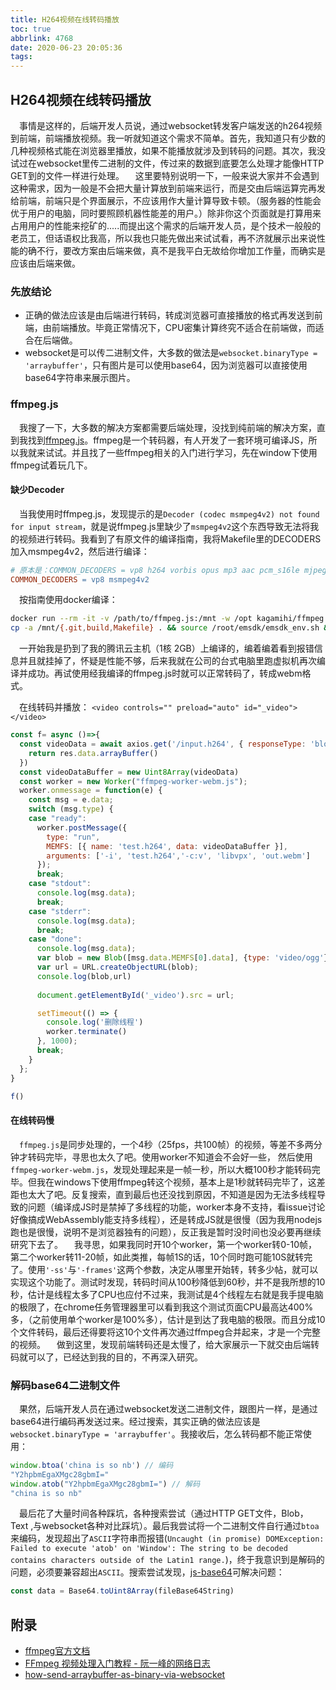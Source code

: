 ```yaml
---
title: H264视频在线转码播放
toc: true
abbrlink: 4768
date: 2020-06-23 20:05:36
tags:
---
```


## H264视频在线转码播放

&emsp;事情是这样的，后端开发人员说，通过websocket转发客户端发送的h264视频到前端，前端播放视频。我一听就知道这个需求不简单。首先，我知道只有少数的几种视频格式能在浏览器里播放，如果不能播放就涉及到转码的问题。其次，我没试过在websocket里传二进制的文件，传过来的数据到底要怎么处理才能像HTTP GET到的文件一样进行处理。
&emsp;这里要特别说明一下，一般来说大家并不会遇到这种需求，因为一般是不会把大量计算放到前端来运行，而是交由后端运算完再发给前端，前端只是个界面展示，不应该用作大量计算导致卡顿。（服务器的性能会优于用户的电脑，同时要照顾机器性能差的用户。）除非你这个页面就是打算用来占用用户的性能来挖矿的.....而提出这个需求的后端开发人员，是个技术一般般的老员工，但话语权比我高，所以我也只能先做出来试试看，再不济就展示出来说性能的确不行，要改方案由后端来做，真不是我平白无故给你增加工作量，而确实是应该由后端来做。

### 先放结论
- 正确的做法应该是由后端进行转码，转成浏览器可直接播放的格式再发送到前端，由前端播放。毕竟正常情况下，CPU密集计算终究不适合在前端做，而适合在后端做。
- websocket是可以传二进制文件，大多数的做法是`websocket.binaryType = 'arraybuffer'`，只有图片是可以使用base64，因为浏览器可以直接使用base64字符串来展示图片。


### ffmpeg.js
&emsp;我搜了一下，大多数的解决方案都需要后端处理，没找到纯前端的解决方案，直到我找到[ffmpeg.js](https://github.com/Kagami/ffmpeg.js)。ffmpeg是一个转码器，有人开发了一套环境可编译JS，所以我就来试试。并且找了一些ffmpeg相关的入门进行学习，先在window下使用ffmpeg试着玩几下。


#### 缺少Decoder
&emsp;当我使用时ffmpeg.js，发现提示的是`Decoder (codec msmpeg4v2) not found for input stream`，就是说ffmpeg.js里缺少了`msmpeg4v2`这个东西导致无法将我的视频进行转码。我看到了有原文件的编译指南，我将Makefile里的DECODERS加入msmpeg4v2，然后进行编译：
```Makefile
# 原本是：COMMON_DECODERS = vp8 h264 vorbis opus mp3 aac pcm_s16le mjpeg png
COMMON_DECODERS = vp8 msmpeg4v2
```
&emsp;按指南使用docker编译：
```bash
docker run --rm -it -v /path/to/ffmpeg.js:/mnt -w /opt kagamihi/ffmpeg.js
cp -a /mnt/{.git,build,Makefile} . && source /root/emsdk/emsdk_env.sh && make && cp ffmpeg*.js /mnt
```
&emsp;一开始我是扔到了我的腾讯云主机（1核 2GB）上编译的，编着编着看到报错信息并且就挂掉了，怀疑是性能不够，后来我就在公司的台式电脑里跑虚拟机再次编译并成功。再试使用经我编译的ffmpeg.js时就可以正常转码了，转成webm格式。

&emsp;在线转码并播放：
`<video controls="" preload="auto" id="_video"></video>`
```js
const f= async ()=>{
  const videoData = await axios.get('/input.h264', { responseType: 'blob' }).then(res => {
    return res.data.arrayBuffer()
  })
  const videoDataBuffer = new Uint8Array(videoData)
  const worker = new Worker("ffmpeg-worker-webm.js");
  worker.onmessage = function(e) {
    const msg = e.data;
    switch (msg.type) {
    case "ready":
      worker.postMessage({
        type: "run", 
        MEMFS: [{ name: 'test.h264', data: videoDataBuffer }],
        arguments: ['-i', 'test.h264','-c:v', 'libvpx', 'out.webm']
      });
      break;
    case "stdout":
      console.log(msg.data);
      break;
    case "stderr":
      console.log(msg.data);
      break;
    case "done":
      console.log(msg.data);
      var blob = new Blob([msg.data.MEMFS[0].data], {type: 'video/ogg'});
      var url = URL.createObjectURL(blob);
      console.log(blob,url)
      
      document.getElementById('_video').src = url;

      setTimeout(() => {
        console.log('删除线程')
        worker.terminate()
      }, 1000);
      break;
    }
  };
}

f()
```

#### 在线转码慢
&emsp;`ffmpeg.js`是同步处理的，一个4秒（25fps，共100帧）的视频，等差不多两分钟才转码完毕，寻思也太久了吧。使用worker不知道会不会好一些， 然后使用`ffmpeg-worker-webm.js`，发现处理起来是一帧一秒，所以大概100秒才能转码完毕。但我在windows下使用ffmpeg转这个视频，基本上是1秒就转码完毕了，这差距也太大了吧。反复搜索，直到最后也还没找到原因，不知道是因为无法多线程导致的问题（编译成JS时是禁掉了多线程的功能，worker本身不支持，看issue讨论好像搞成WebAssembly能支持多线程），还是转成JS就是很慢（因为我用nodejs跑也是很慢，说明不是浏览器独有的问题），反正我是暂时没时间也没必要再继续研究下去了。
&emsp;我寻思，如果我同时开10个worker，第一个worker转0-10帧，第二个worker转11-20帧，如此类推，每帧1S的话，10个同时跑可能10S就转完了。使用`'-ss'`与`'-frames'`这两个参数，决定从哪里开始转，转多少帖，就可以实现这个功能了。测试时发现，转码时间从100秒降低到60秒，并不是我所想的10秒，估计是线程太多了CPU也应付不过来，我测试是4个线程左右就是我手提电脑的极限了，在chrome任务管理器里可以看到我这个测试页面CPU最高达400%多，（之前使用单个worker是100%多），估计是到达了我电脑的极限。而且分成10个文件转码，最后还得要将这10个文件再次通过ffmpeg合并起来，才是一个完整的视频。
&emsp;做到这里，发现前端转码还是太慢了，给大家展示一下就交由后端转码就可以了，已经达到我的目的，不再深入研究。

### 解码base64二进制文件
&emsp;果然，后端开发人员在通过websocket发送二进制文件，跟图片一样，是通过base64进行编码再发送过来。经过搜索，其实正确的做法应该是`websocket.binaryType = 'arraybuffer'`。我接收后，怎么转码都不能正常使用：
```js
window.btoa('china is so nb') // 编码
"Y2hpbmEgaXMgc28gbmI="
window.atob("Y2hpbmEgaXMgc28gbmI=") // 解码
"china is so nb"
```
&emsp;最后花了大量时间各种踩坑，各种搜索尝试（通过HTTP GET文件，Blob，Text ,与websocket各种对比踩坑）。最后我尝试将一个二进制文件自行通过`btoa`来编码，发现超出了`ASCII`字符串而报错(`Uncaught (in promise) DOMException: Failed to execute 'atob' on 'Window': The string to be decoded contains characters outside of the Latin1 range.`)，终于我意识到是解码的问题，必须要兼容超出`ASCII`。搜索尝试发现，[js-base64](https://github.com/dankogai/js-base64)可解决问题：
```js
const data = Base64.toUint8Array(fileBase64String)
```

## 附录
- [ffmpeg官方文档](https://ffmpeg.org/ffmpeg.html)
- [FFmpeg 视频处理入门教程 - 阮一峰的网络日志](http://www.ruanyifeng.com/blog/2020/01/ffmpeg.html)
- [how-send-arraybuffer-as-binary-via-websocket](https://stackoverflow.com/questions/9546437/how-send-arraybuffer-as-binary-via-websocket/11426037)